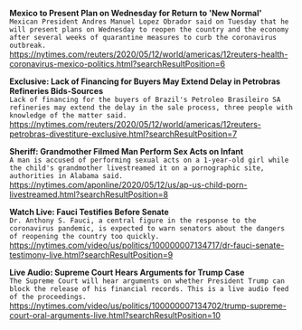 **Mexico to Present Plan on Wednesday for Return to 'New Normal'**\
`Mexican President Andres Manuel Lopez Obrador said on Tuesday that he will present plans on Wednesday to reopen the country and the economy after several weeks of quarantine measures to curb the coronavirus outbreak.`\
https://nytimes.com/reuters/2020/05/12/world/americas/12reuters-health-coronavirus-mexico-politics.html?searchResultPosition=6

**Exclusive: Lack of Financing for Buyers May Extend Delay in Petrobras Refineries Bids-Sources**\
`Lack of financing for the buyers of Brazil's Petroleo Brasileiro SA refineries may extend the delay in the sale process, three people with knowledge of the matter said. `\
https://nytimes.com/reuters/2020/05/12/world/americas/12reuters-petrobras-divestiture-exclusive.html?searchResultPosition=7

**Sheriff: Grandmother Filmed Man Perform Sex Acts on Infant**\
`A man is accused of performing sexual acts on a 1-year-old girl while the child's grandmother livestreamed it on a pornographic site, authorities in Alabama said.`\
https://nytimes.com/aponline/2020/05/12/us/ap-us-child-porn-livestreamed.html?searchResultPosition=8

**Watch Live: Fauci Testifies Before Senate**\
`Dr. Anthony S. Fauci, a central figure in the response to the coronavirus pandemic, is expected to warn senators about the dangers of reopening the country too quickly.`\
https://nytimes.com/video/us/politics/100000007134717/dr-fauci-senate-testimony-live.html?searchResultPosition=9

**Live Audio: Supreme Court Hears Arguments for Trump Case**\
`The Supreme Court will hear arguments on whether President Trump can block the release of his financial records. This is a live audio feed of the proceedings.`\
https://nytimes.com/video/us/politics/100000007134702/trump-supreme-court-oral-arguments-live.html?searchResultPosition=10

